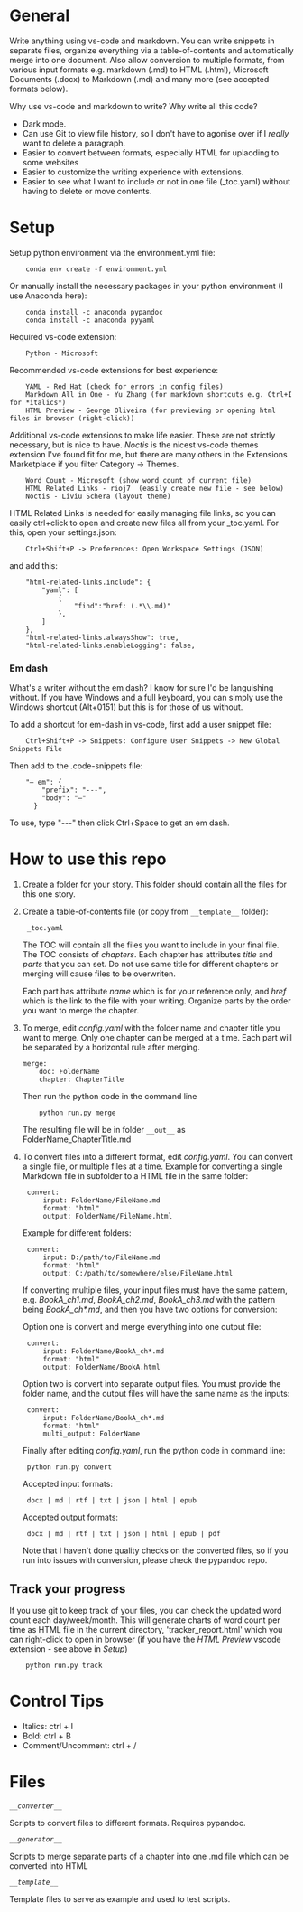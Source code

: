 # General

Write anything using vs-code and markdown.
You can write snippets in separate files, organize everything via a table-of-contents and automatically merge into one document.
Also allow conversion to multiple formats, from various input formats e.g. markdown (.md) to HTML (.html), Microsoft Documents (.docx) to Markdown (.md) and many more (see accepted formats below).

Why use vs-code and markdown to write? Why write all this code?
- Dark mode.
- Can use Git to view file history, so I don't have to agonise over if I *really* want to delete a paragraph.
- Easier to convert between formats, especially HTML for uplaoding to some websites
- Easier to customize the writing experience with extensions.
- Easier to see what I want to include or not in one file (_toc.yaml) without having to delete or move contents.


# Setup
Setup python environment via the environment.yml file:
```
    conda env create -f environment.yml
```
Or manually install the necessary packages in your python environment (I use Anaconda here):
```
    conda install -c anaconda pypandoc
    conda install -c anaconda pyyaml
```

Required vs-code extension:
```
    Python - Microsoft
```

Recommended vs-code extensions for best experience:
```
    YAML - Red Hat (check for errors in config files)
    Markdown All in One - Yu Zhang (for markdown shortcuts e.g. Ctrl+I for *italics*)
    HTML Preview - George Oliveira (for previewing or opening html files in browser (right-click))
```

Additional vs-code extensions to make life easier. These are not strictly necessary, but is nice to have. *Noctis* is the nicest vs-code themes extension I've found fit for me, but there are many others in the Extensions Marketplace if you filter Category -> Themes.
```
    Word Count - Microsoft (show word count of current file)
    HTML Related Links - rioj7  (easily create new file - see below)
    Noctis - Liviu Schera (layout theme)
```
HTML Related Links is needed for easily managing file links, so you can easily ctrl+click to open and create new files all from your _toc.yaml. For this, open your settings.json:
```
    Ctrl+Shift+P -> Preferences: Open Workspace Settings (JSON)
```
and add this:
```
    "html-related-links.include": {
        "yaml": [
            {
                "find":"href: (.*\\.md)"
            },
        ]
    },
    "html-related-links.alwaysShow": true,
    "html-related-links.enableLogging": false,
```

### **Em dash**

What's a writer without the em dash? I know for sure I'd be languishing without. If you have Windows and a full keyboard, you can simply use the Windows shortcut (Alt+0151) but this is for those of us without.

To add a shortcut for em-dash in vs-code, first add a user snippet file:
```
    Ctrl+Shift+P -> Snippets: Configure User Snippets -> New Global Snippets File
```
Then add to the .code-snippets file:
```
	"— em": {
		"prefix": "---",
		"body": "—"
	  }
```
To use, type "---" then click Ctrl+Space to get an em dash.

# How to use this repo

1. Create a folder for your story. This folder should contain all the files for this one story.
2. Create a table-of-contents file (or copy from ```__template__``` folder):
   ```
    _toc.yaml
   ```
   The TOC will contain all the files you want to include in your final file. The TOC consists of *chapters*. 
   Each chapter has attributes *title* and *parts* that you can set. Do not use same title for different chapters or merging will cause files to be overwriten.
   
   Each part has attribute *name* which is for your reference only, and *href* which is the link to the file with your writing. Organize parts by the order you want to merge the chapter.
   
3. To merge, edit *config.yaml* with the folder name and chapter title you want to merge. Only one chapter can be merged at a time. Each part will be separated by a horizontal rule after merging.
    ```
    merge:
        doc: FolderName     
        chapter: ChapterTitle
    ```
    Then run the python code in the command line
    ```
        python run.py merge
    ```
    The resulting file will be in folder ```__out__``` as FolderName_ChapterTitle.md
    
4. To convert files into a different format, edit *config.yaml*. You can convert a single file, or multiple files at a time. Example for converting a single Markdown file in subfolder to a HTML file in the same folder:
   ```
    convert:
        input: FolderName/FileName.md
        format: "html"
        output: FolderName/FileName.html
   ```
   Example for different folders:
   ```
    convert:
        input: D:/path/to/FileName.md
        format: "html"
        output: C:/path/to/somewhere/else/FileName.html
   ```
   If converting multiple files, your input files must have the same pattern, e.g. *BookA_ch1.md*, *BookA_ch2.md*, *BookA_ch3.md* with the pattern being *BookA_ch\*.md*, and then you have two options for conversion:

   Option one is convert and merge everything into one output file:
   ```
    convert:
        input: FolderName/BookA_ch*.md
        format: "html"
        output: FolderName/BookA.html
   ```
   Option two is convert into separate output files. You must provide the folder name, and the output files will have the same name as the inputs:
   ```
    convert:
        input: FolderName/BookA_ch*.md
        format: "html"
        multi_output: FolderName
   ```
   Finally after editing *config.yaml*, run the python code in command line:
   ```
    python run.py convert
   ```

   Accepted input formats:
   ```
    docx | md | rtf | txt | json | html | epub 
   ```
   Accepted output formats:
   ```
    docx | md | rtf | txt | json | html | epub | pdf
   ```
   Note that I haven't done quality checks on the converted files, so if you run into issues with conversion, please check the pypandoc repo.

## Track your progress

If you use git to keep track of your files, you can check the updated word count each day/week/month. This will generate charts of word count per time as HTML file in the current directory, 'tracker_report.html' which you can right-click to open in browser (if you have the *HTML Preview* vscode extension - see above in *Setup*)
```
    python run.py track
```

# Control Tips

- Italics: ctrl + I
- Bold: ctrl + B
- Comment/Uncomment: ctrl + /

# Files

*```__converter__```*

Scripts to convert files to different formats. Requires pypandoc.

*```__generator__```*

Scripts to merge separate parts of a chapter into one .md file which can be converted into HTML

*```__template__```*

Template files to serve as example and used to test scripts.
